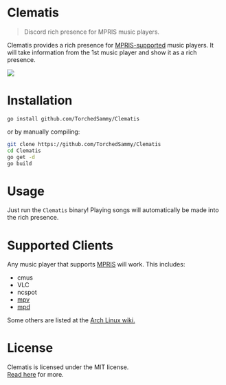 # Clematis
> Discord rich presence for MPRIS music players.

Clematis provides a rich presence for [MPRIS-supported](#supported-clients) music
players. It will take information from the 1st music player and show it as a rich
presence.

![](https://modeus.is-inside.me/0QEZeYnX.png)

# Installation
```
go install github.com/TorchedSammy/Clematis
```

or by manually compiling:  
```sh
git clone https://github.com/TorchedSammy/Clematis
cd Clematis
go get -d
go build
```

# Usage
Just run the `Clematis` binary! Playing songs will automatically be made into the rich
presence.

# Supported Clients
Any music player that supports [MPRIS](https://specifications.freedesktop.org/mpris-spec/)
will work. This includes:
- cmus
- VLC
- ncspot
- [mpv](https://github.com/hoyon/mpv-mpris)
- [mpd](https://wiki.archlinux.org/title/Music_Player_Daemon/Tips_and_tricks#MPRIS_support)

Some others are listed at the [Arch Linux wiki.](https://wiki.archlinux.org/title/MPRIS#Supported_clients)

# License
Clematis is licensed under the MIT license.  
[Read here](LICENSE) for more.

